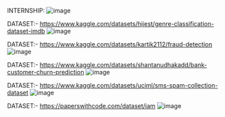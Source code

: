 INTERNSHIP:
![image](https://github.com/user-attachments/assets/941f41d7-133b-4c70-b258-69d5b79c1422)

DATASET:- https://www.kaggle.com/datasets/hijest/genre-classification-dataset-imdb 
![image](https://github.com/user-attachments/assets/60ffe892-dc1e-4c72-b81f-9d0051c6c13f)

DATASET:- https://www.kaggle.com/datasets/kartik2112/fraud-detection 
![image](https://github.com/user-attachments/assets/c2d19a47-2398-48da-9e1e-d6151a25dd7f)

DATASET:- https://www.kaggle.com/datasets/shantanudhakadd/bank-customer-churn-prediction 
![image](https://github.com/user-attachments/assets/feabe56e-784d-4acd-a8c7-97e685f36a21)

DATASET:- https://www.kaggle.com/datasets/uciml/sms-spam-collection-dataset 
![image](https://github.com/user-attachments/assets/c852131c-784b-45e3-af02-cc7002768dea)

DATASET:- https://paperswithcode.com/dataset/iam
![image](https://github.com/user-attachments/assets/f543e31d-8410-4755-a8b6-dccf59d70d17)






